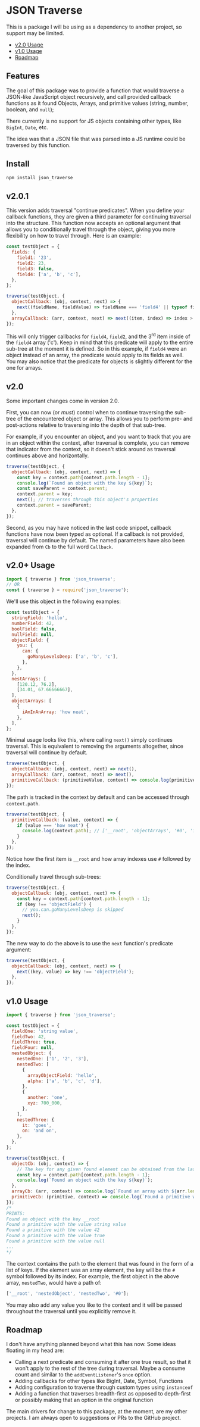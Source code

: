 # JSON Traverse

This is a package I will be using as a dependency to another project, so support may be limited.

- [v2.0 Usage](#v20-usage)
- [v1.0 Usage](#v10-usage)
- [Roadmap](#roadmap)

## Features

The goal of this package was to provide a function that would traverse a JSON-like JavaScript object recursively, and call provided callback functions as it found Objects, Arrays, and primitive values (string, number, boolean, and `null`);

There currently is no support for JS objects containing other types, like `BigInt`, `Date`, etc.

The idea was that a JSON file that was parsed into a JS runtime could be traversed by this function.

## Install

```sh
npm install json_traverse
```

## v2.0.1

This version adds traversal "continue predicates". When you define your callback functions, they are given a third parameter for continuing traversal into the structure. This function now accepts an optional argument that allows you to conditionally travel through the object, giving you more flexibility on how to travel through. Here is an example:

```js
const testObject = {
  fields: {
    field1: '23',
    field2: 23,
    field3: false,
    field4: ['a', 'b', 'c'],
  },
};

traverse(testObject, {
  objectCallback: (obj, context, next) => {
    next((fieldName, fieldValue) => fieldName === 'field4' || typeof fieldValue === 'number');
  },
  arrayCallback: (arr, context, next) => next((item, index) => index > 1),
});
```

This will only trigger callbacks for `field4`, `field2`, and the 3<sup>rd</sup> item inside of the `field4` array ('c'). Keep in mind that this predicate will apply to the entire sub-tree at the moment it is defined. So in this example, if `field4` were an object instead of an array, the predicate would apply to its fields as well. You may also notice that the predicate for objects is slightly different for the one for arrays.

## v2.0

Some important changes come in version 2.0.

First, you can now (or _must_) control when to continue traversing the sub-tree of the encountered object or array. This allows you to perform pre- and post-actions relative to traversing into the depth of that sub-tree.

For example, if you encounter an object, and you want to track that you are in an object within the context, after traversal is complete, you can remove that indicator from the context, so it doesn't stick around as traversal continues above and horizontally.

```js
traverse(testObject, {
  objectCallback: (obj, context, next) => {
    const key = context.path[context.path.length - 1];
    console.log(`Found an object with the key ${key}`);
    const saveParent = context.parent;
    context.parent = key;
    next(); // traverses through this object's properties
    context.parent = saveParent;
  },
});
```

Second, as you may have noticed in the last code snippet, callback functions have now been typed as optional. If a callback is not provided, traversal will continue by default. The named parameters have also been expanded from `Cb` to the full word `Callback`.

## v2.0+ Usage

```js
import { traverse } from 'json_traverse';
// OR
const { traverse } = require('json_traverse');
```

We'll use this object in the following examples:

```js
const testObject = {
  stringField: 'hello',
  numberField: 42,
  boolField: false,
  nullField: null,
  objectField: {
    you: {
      can: {
        goManyLevelsDeep: ['a', 'b', 'c'],
      },
    },
  },
  nestArrays: [
    [120.12, 76.2],
    [34.01, 67.66666667],
  ],
  objectArrays: [
    {
      iAmInAnArray: 'how neat',
    },
  ],
};
```

Minimal usage looks like this, where calling `next()` simply continues traversal. This is equivalent to removing the arguments altogether, since traversal will continue by default.

```js
traverse(testObject, {
  objectCallback: (obj, context, next) => next(),
  arrayCallback: (arr, context, next) => next(),
  primitiveCallback: (primitiveValue, context) => console.log(primitiveValue),
});
```

The path is tracked in the context by default and can be accessed through `context.path`.

```js
traverse(testObject, {
  primitiveCallback: (value, context) => {
    if (value === 'how neat') {
      console.log(context.path); // ['__root', 'objectArrays', '#0', 'iAmInAnArray' ]
    }
  },
});
```

Notice how the first item is `__root` and how array indexes use `#` followed by the index.

Conditionally travel through sub-trees:

```js
traverse(testObject, {
  objectCallback: (obj, context, next) => {
    const key = context.path[context.path.length - 1];
    if (key !== 'objectField') {
      // you.can.goManyLevelsDeep is skipped
      next();
    }
  },
});
```

The new way to do the above is to use the `next` function's predicate argument:

```js
traverse(testObject, {
  objectCallback: (obj, context, next) => {
    next((key, value) => key !== 'objectField');
  },
});
```

## v1.0 Usage

```js
import { traverse } from 'json_traverse';

const testObject = {
  fieldOne: 'string value',
  fieldTwo: 42,
  fieldThree: true,
  fieldFour: null,
  nestedObject: {
    nestedOne: ['1', '2', '3'],
    nestedTwo: [
      {
        arrayObjectField: 'hello',
        alpha: ['a', 'b', 'c', 'd'],
      },
      {
        another: 'one',
        xyz: 700_000,
      },
    ],
    nestedThree: {
      it: 'goes',
      on: 'and on',
    },
  },
};

traverse(testObject, {
  objectCb: (obj, context) => {
    // The key for any given found element can be obtained from the last item in the path
    const key = context.path[context.path.length - 1];
    console.log(`Found an object with the key ${key}`);
  },
  arrayCb: (arr, context) => console.log(`Found an array with ${arr.length} items.`),
  primitiveCb: (primitive, context) => console.log(`Found a primitive with the value ${primitive}`),
});
/*
PRINTS:
Found an object with the key __root
Found a primitive with the value string value
Found a primitive with the value 42
Found a primitive with the value true
Found a primitive with the value null
...
*/
```

The context contains the path to the element that was found in the form of a list of keys. If the element was an array element, the key will be the `#` symbol followed by its index. For example, the first object in the above array, `nestedTwo`, would have a path of:

```js
['__root', 'nestedObject', 'nestedTwo', '#0'];
```

You may also add any value you like to the context and it will be passed throughout the traversal until you explicitly remove it.

## Roadmap

I don't have anything planned beyond what this has now. Some ideas floating in my head are:

- Calling a next predicate and consuming it after one true result, so that it won't apply to the rest of the tree during traversal. Maybe a consume count and similar to the `addEventListener`'s `once` option.
- Adding callbacks for other types like BigInt, Date, Symbol, Functions
- Adding configuration to traverse through custom types using `instanceof`
- Adding a function that traverses breadth-first as opposed to depth-first or possibly making that an option in the original function

The main drivers for change to this package, at the moment, are my other projects. I am always open to suggestions or PRs to the GitHub project.
